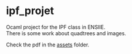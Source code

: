 # ipf_projet

Ocaml project for the IPF class in ENSIIE.  
There is some work about quadtrees and images.

Check the pdf in the [assets](assets/) folder.

